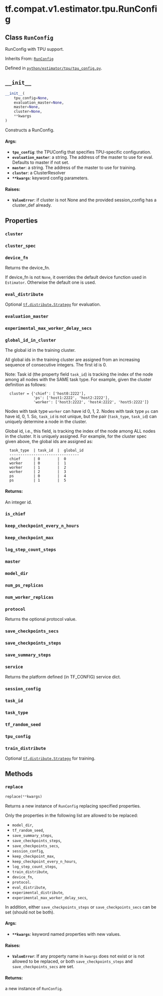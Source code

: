 <div itemscope itemtype="http://developers.google.com/ReferenceObject">
<meta itemprop="name" content="tf.compat.v1.estimator.tpu.RunConfig" />
<meta itemprop="path" content="Stable" />
<meta itemprop="property" content="cluster"/>
<meta itemprop="property" content="cluster_spec"/>
<meta itemprop="property" content="device_fn"/>
<meta itemprop="property" content="eval_distribute"/>
<meta itemprop="property" content="evaluation_master"/>
<meta itemprop="property" content="experimental_max_worker_delay_secs"/>
<meta itemprop="property" content="global_id_in_cluster"/>
<meta itemprop="property" content="is_chief"/>
<meta itemprop="property" content="keep_checkpoint_every_n_hours"/>
<meta itemprop="property" content="keep_checkpoint_max"/>
<meta itemprop="property" content="log_step_count_steps"/>
<meta itemprop="property" content="master"/>
<meta itemprop="property" content="model_dir"/>
<meta itemprop="property" content="num_ps_replicas"/>
<meta itemprop="property" content="num_worker_replicas"/>
<meta itemprop="property" content="protocol"/>
<meta itemprop="property" content="save_checkpoints_secs"/>
<meta itemprop="property" content="save_checkpoints_steps"/>
<meta itemprop="property" content="save_summary_steps"/>
<meta itemprop="property" content="service"/>
<meta itemprop="property" content="session_config"/>
<meta itemprop="property" content="task_id"/>
<meta itemprop="property" content="task_type"/>
<meta itemprop="property" content="tf_random_seed"/>
<meta itemprop="property" content="tpu_config"/>
<meta itemprop="property" content="train_distribute"/>
<meta itemprop="property" content="__init__"/>
<meta itemprop="property" content="replace"/>
</div>

# tf.compat.v1.estimator.tpu.RunConfig

## Class `RunConfig`

RunConfig with TPU support.

Inherits From: [`RunConfig`](../../../../../tf/estimator/RunConfig.md)



Defined in [`python/estimator/tpu/tpu_config.py`](https://github.com/tensorflow/estimator/tree/master/tensorflow_estimator/python/estimator/tpu/tpu_config.py).

<!-- Placeholder for "Used in" -->


<h2 id="__init__"><code>__init__</code></h2>

``` python
__init__(
    tpu_config=None,
    evaluation_master=None,
    master=None,
    cluster=None,
    **kwargs
)
```

Constructs a RunConfig.


#### Args:


* <b>`tpu_config`</b>: the TPUConfig that specifies TPU-specific configuration.
* <b>`evaluation_master`</b>: a string. The address of the master to use for eval.
  Defaults to master if not set.
* <b>`master`</b>: a string. The address of the master to use for training.
* <b>`cluster`</b>: a ClusterResolver
* <b>`**kwargs`</b>: keyword config parameters.


#### Raises:


* <b>`ValueError`</b>: if cluster is not None and the provided session_config has a
  cluster_def already.



## Properties

<h3 id="cluster"><code>cluster</code></h3>




<h3 id="cluster_spec"><code>cluster_spec</code></h3>




<h3 id="device_fn"><code>device_fn</code></h3>

Returns the device_fn.

If device_fn is not `None`, it overrides the default
device function used in `Estimator`.
Otherwise the default one is used.

<h3 id="eval_distribute"><code>eval_distribute</code></h3>

Optional <a href="../../../../../tf/distribute/Strategy.md"><code>tf.distribute.Strategy</code></a> for evaluation.
    

<h3 id="evaluation_master"><code>evaluation_master</code></h3>




<h3 id="experimental_max_worker_delay_secs"><code>experimental_max_worker_delay_secs</code></h3>




<h3 id="global_id_in_cluster"><code>global_id_in_cluster</code></h3>

The global id in the training cluster.

All global ids in the training cluster are assigned from an increasing
sequence of consecutive integers. The first id is 0.

Note: Task id (the property field `task_id`) is tracking the index of the
node among all nodes with the SAME task type. For example, given the cluster
definition as follows:

```
  cluster = {'chief': ['host0:2222'],
             'ps': ['host1:2222', 'host2:2222'],
             'worker': ['host3:2222', 'host4:2222', 'host5:2222']}
```

Nodes with task type `worker` can have id 0, 1, 2.  Nodes with task type
`ps` can have id, 0, 1. So, `task_id` is not unique, but the pair
(`task_type`, `task_id`) can uniquely determine a node in the cluster.

Global id, i.e., this field, is tracking the index of the node among ALL
nodes in the cluster. It is uniquely assigned.  For example, for the cluster
spec given above, the global ids are assigned as:
```
  task_type  | task_id  |  global_id
  --------------------------------
  chief      | 0        |  0
  worker     | 0        |  1
  worker     | 1        |  2
  worker     | 2        |  3
  ps         | 0        |  4
  ps         | 1        |  5
```

#### Returns:

An integer id.


<h3 id="is_chief"><code>is_chief</code></h3>




<h3 id="keep_checkpoint_every_n_hours"><code>keep_checkpoint_every_n_hours</code></h3>




<h3 id="keep_checkpoint_max"><code>keep_checkpoint_max</code></h3>




<h3 id="log_step_count_steps"><code>log_step_count_steps</code></h3>




<h3 id="master"><code>master</code></h3>




<h3 id="model_dir"><code>model_dir</code></h3>




<h3 id="num_ps_replicas"><code>num_ps_replicas</code></h3>




<h3 id="num_worker_replicas"><code>num_worker_replicas</code></h3>




<h3 id="protocol"><code>protocol</code></h3>

Returns the optional protocol value.


<h3 id="save_checkpoints_secs"><code>save_checkpoints_secs</code></h3>




<h3 id="save_checkpoints_steps"><code>save_checkpoints_steps</code></h3>




<h3 id="save_summary_steps"><code>save_summary_steps</code></h3>




<h3 id="service"><code>service</code></h3>

Returns the platform defined (in TF_CONFIG) service dict.


<h3 id="session_config"><code>session_config</code></h3>




<h3 id="task_id"><code>task_id</code></h3>




<h3 id="task_type"><code>task_type</code></h3>




<h3 id="tf_random_seed"><code>tf_random_seed</code></h3>




<h3 id="tpu_config"><code>tpu_config</code></h3>




<h3 id="train_distribute"><code>train_distribute</code></h3>

Optional <a href="../../../../../tf/distribute/Strategy.md"><code>tf.distribute.Strategy</code></a> for training.
    



## Methods

<h3 id="replace"><code>replace</code></h3>

``` python
replace(**kwargs)
```

Returns a new instance of `RunConfig` replacing specified properties.

Only the properties in the following list are allowed to be replaced:

  - `model_dir`,
  - `tf_random_seed`,
  - `save_summary_steps`,
  - `save_checkpoints_steps`,
  - `save_checkpoints_secs`,
  - `session_config`,
  - `keep_checkpoint_max`,
  - `keep_checkpoint_every_n_hours`,
  - `log_step_count_steps`,
  - `train_distribute`,
  - `device_fn`,
  - `protocol`.
  - `eval_distribute`,
  - `experimental_distribute`,
  - `experimental_max_worker_delay_secs`,

In addition, either `save_checkpoints_steps` or `save_checkpoints_secs`
can be set (should not be both).

#### Args:


* <b>`**kwargs`</b>: keyword named properties with new values.


#### Raises:


* <b>`ValueError`</b>: If any property name in `kwargs` does not exist or is not
  allowed to be replaced, or both `save_checkpoints_steps` and
  `save_checkpoints_secs` are set.


#### Returns:

a new instance of `RunConfig`.




